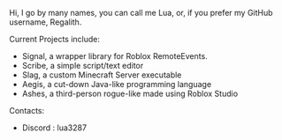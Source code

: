 Hi, I go by many names, you can call me Lua, or, if you prefer my GitHub username, Regalith.

Current Projects include:
- Signal, a wrapper library for Roblox RemoteEvents.
- Scribe, a simple script/text editor
- Slag, a custom Minecraft Server executable
- Aegis, a cut-down Java-like programming language
- Ashes, a third-person rogue-like made using Roblox Studio

Contacts:
- Discord : lua3287
<!---

- 👋 Hi, I’m @lunar-regalith
- 👀 I’m interested in ...
- 🌱 I’m currently learning ...
- 💞️ I’m looking to collaborate on ...
- 📫 How to reach me ...
- 😄 Pronouns: ...
- ⚡ Fun fact: ...

lunar-regalith/lunar-regalith is a ✨ special ✨ repository because its `README.md` (this file) appears on your GitHub profile.
You can click the Preview link to take a look at your changes.
--->
